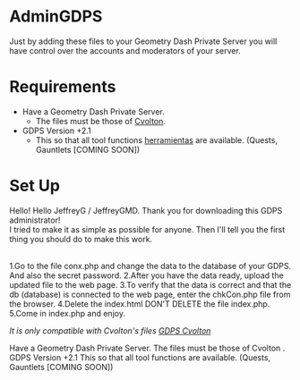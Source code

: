 # AdminGDPS
Just by adding these files to your Geometry Dash Private Server you will have control over the accounts and moderators of your server.

# Requirements
* Have a Geometry Dash Private Server.
  * The files must be those of [Cvolton](https://github.com/Cvolton/GMDprivateServer).
* GDPS Version +2.1
  * This so that all tool functions [herramientas](./herramientas) are available. (Quests, Gauntlets [COMING SOON])


# Set Up
Hello! Hello JeffreyG / JeffreyGMD. Thank you for downloading this GDPS administrator! <br>
I tried to make it as simple as possible for anyone. Then I'll tell you the first thing you should do to make this work. <br><br>



1.Go to the file conx.php and change the data to the database of your GDPS. And also the secret password. 
2.After you have the data ready, upload the updated file to the web page. 
3.To verify that the data is correct and that the db (database) is connected to the web page, enter the chkCon.php file from the browser.
4.Delete the index.html DON'T DELETE the file index.php.
5.Come in index.php and enjoy.


*It is only compatible with Cvolton's files [GDPS Cvolton](https://github.com/Cvolton/GMDprivateServer)*




Have a Geometry Dash Private Server.
The files must be those of Cvolton .
GDPS Version +2.1
This so that all tool functions are available. (Quests, Gauntlets [COMING SOON])